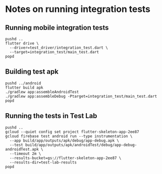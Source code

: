 # Notes on running integration tests

## Running mobile integration tests

```shell
pushd ..
flutter drive \
  --driver=test_driver/integration_test.dart \
  --target=integration_test/main_test.dart
popd
```


## Building test apk

```shell
pushd ../android
flutter build apk
./gradlew app:assembleAndroidTest
./gradlew app:assembleDebug -Ptarget=integration_test/main_test.dart
popd
```

## Running the tests in Test Lab

```shell
pushd ..
gcloud --quiet config set project flutter-skeleton-app-2ee87
gcloud firebase test android run --type instrumentation \
  --app build/app/outputs/apk/debug/app-debug.apk \
  --test build/app/outputs/apk/androidTest/debug/app-debug-androidTest.apk \
  --timeout 2m \
  --results-bucket=gs://flutter-skeleton-app-2ee87 \
  --results-dir=test-lab-results
popd 
```
